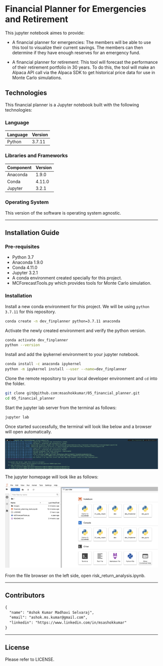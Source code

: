 # Financial Planner for Emergencies and Retirement

This jupyter notebook aimes to provide:

- A financial planner for emergencies: The members will be able to use this tool to visualize their current savings. The members can then determine if they have enough reserves for an emergency fund.

- A financial planner for retirement: This tool will forecast the performance of their retirement portfolio in 30 years. To do this, the tool will make an Alpaca API call via the Alpaca SDK to get historical price data for use in Monte Carlo simulations.

## Technologies

This financial planner is a Jupyter notebook built with the following technologies:

### Language

| Language | Version |
|----------|---------|
| Python   | 3.7.11  |

### Libraries and Frameworks

| Component | Version |
|-----------|---------|
| Anaconda  | 1.9.0   |
| Conda     | 4.11.0  |
| Jupyter   | 3.2.1   |

### Operating System

This version of the software is operating system agnostic.

---
## Installation Guide

### Pre-requisites

- Python 3.7
- Anaconda 1.9.0
- Conda 4.11.0
- Jupyter 3.2.1
- A conda environment created specially for this project.
- MCForecastTools.py which provides tools for Monte Carlo simulation.

### Installation

Install a new conda environment for this project. We will be using `python 3.7.11` for this repository.

```bash
conda create -n dev_finplanner python=3.7.11 anaconda
```

Activate the newly created environment and verify the python version.

```bash
conda activate dev_finplanner
python --version
```

Install and add the ipykernel environment to your jupyter notebook.
```bash
conda install -c anaconda ipykernel
python -m ipykernel install --user --name=dev_finplanner
```

Clone the remote repository to your local developer environment and `cd` into the folder.
```bash
git clone git@github.com:msashokkumar/05_financial_planner.git
cd 05_financial_planner
```

Start the jupyter lab server from the terminal as follows:

```bash
jupyter lab
```

Once started successfully, the terminal will look like below and a browser will open automatically.

![Jupyter Lab Started](/Images/01_start_jupyter_labs.png?raw=true "Start jupyter labs server from terminal.")

The jupyter homepage will look like as follows:

![Jupyter Lab Homepage](/Images/02_jupyter_labs_homepage.png?raw=true "Jupyter homepage.")

From the file browser on the left side, open risk_return_analysis.ipynb.

---
## Contributors

```markdown
{
  "name": "Ashok Kumar Madhavi Selvaraj",
  "email": "ashok.ms.kumar@gmail.com",
  "linkedin": "https://www.linkedin.com/in/msashokkumar"
}
```
---

## License

Please refer to LICENSE.